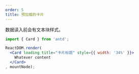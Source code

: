 ```yaml
---
order: 5
title: 预加载的卡片
---
```


数据读入前会有文本块样式。

````jsx
import { Card } from 'antd';

ReactDOM.render(
  <Card loading title="卡片标题" style={{ width: '34%' }}>
    Whatever content
  </Card>
, mountNode);
````

